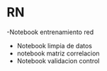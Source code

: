 # RN

-Notebook entrenamiento red
- Notebook limpia de datos
- notebook matriz correlacion
- Notebook validacion control